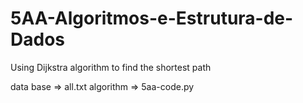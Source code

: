 # 5AA-Algoritmos-e-Estrutura-de-Dados
Using Dijkstra algorithm to find the shortest path

data base => all.txt
algorithm => 5aa-code.py
